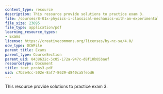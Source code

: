 ```yaml
---
content_type: resource
description: This resource provide solutions to practice exam 3.
file: /courses/8-01x-physics-i-classical-mechanics-with-an-experimental-focus-fall-2002/c7b3e4cc502e8af78629d840ca5febd6_text_probs3.pdf
file_size: 23895
file_type: application/pdf
learning_resource_types:
- Exams
license: https://creativecommons.org/licenses/by-nc-sa/4.0/
ocw_type: OCWFile
parent_title: Exams
parent_type: CourseSection
parent_uid: 0438632c-5c05-172a-947c-d8f10b05baef
resourcetype: Document
title: text_probs3.pdf
uid: c7b3e4cc-502e-8af7-8629-d840ca5febd6
---
```

This resource provide solutions to practice exam 3.